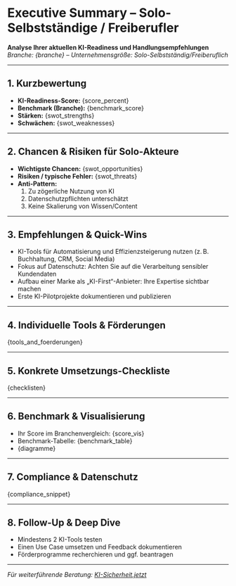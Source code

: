 # Executive Summary – Solo-Selbstständige / Freiberufler

**Analyse Ihrer aktuellen KI-Readiness und Handlungsempfehlungen**  
_Branche: {branche} – Unternehmensgröße: Solo-Selbstständig/Freiberuflich_

---

## 1. Kurzbewertung

- **KI-Readiness-Score:** {score_percent}
- **Benchmark (Branche):** {benchmark_score}
- **Stärken:** {swot_strengths}
- **Schwächen:** {swot_weaknesses}

---

## 2. Chancen & Risiken für Solo-Akteure

- **Wichtigste Chancen:** {swot_opportunities}
- **Risiken / typische Fehler:** {swot_threats}
- **Anti-Pattern:**  
  1. Zu zögerliche Nutzung von KI  
  2. Datenschutzpflichten unterschätzt  
  3. Keine Skalierung von Wissen/Content

---

## 3. Empfehlungen & Quick-Wins

- KI-Tools für Automatisierung und Effizienzsteigerung nutzen (z. B. Buchhaltung, CRM, Social Media)
- Fokus auf Datenschutz: Achten Sie auf die Verarbeitung sensibler Kundendaten
- Aufbau einer Marke als „KI-First“-Anbieter: Ihre Expertise sichtbar machen
- Erste KI-Pilotprojekte dokumentieren und publizieren

---

## 4. Individuelle Tools & Förderungen

{tools_and_foerderungen}

---

## 5. Konkrete Umsetzungs-Checkliste

{checklisten}

---

## 6. Benchmark & Visualisierung

- Ihr Score im Branchenvergleich: {score_vis}
- Benchmark-Tabelle: {benchmark_table}
- {diagramme}

---

## 7. Compliance & Datenschutz

{compliance_snippet}

---

## 8. Follow-Up & Deep Dive

- Mindestens 2 KI-Tools testen
- Einen Use Case umsetzen und Feedback dokumentieren
- Förderprogramme recherchieren und ggf. beantragen

---

_Für weiterführende Beratung: [KI-Sicherheit.jetzt](https://ki-sicherheit.jetzt)_
